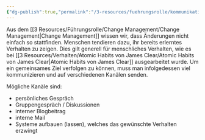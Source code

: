 ```yaml
---
{"dg-publish":true,"permalink":"/3-resources/fuehrungsrolle/kommunikation/kommunikation/","created":"2025-02-25T08:24:42.800+01:00","updated":"2025-02-24T19:51:36.448+01:00"}
---
```



Aus dem [[3 Resources/Führungsrolle/Change Management/Change Management\|Change Management]] wissen wir, dass Änderungen nicht einfach so stattfinden. Menschen tendieren dazu, ihr bereits erlerntes Verhalten zu zeigen. Dies gilt generell für menschliches Verhalten, wie es bei [[3 Resources/Verhalten/Atomic Habits von James Clear/Atomic Habits von James Clear\|Atomic Habits von James Clear]] ausgearbeitet wurde.
Um ein gemeinsames Ziel verfolgen zu können, muss man infolgedessen viel kommunizieren und auf verschiedenen Kanälen senden.

Mögliche Kanäle sind:
- persönliches Gespräch
- Gruppengespräch / Diskussionen
- interner Blogbeitrag
- interne Mail
- Systeme aufbauen (lassen), welches das gewünschte Verhalten erzwingt
